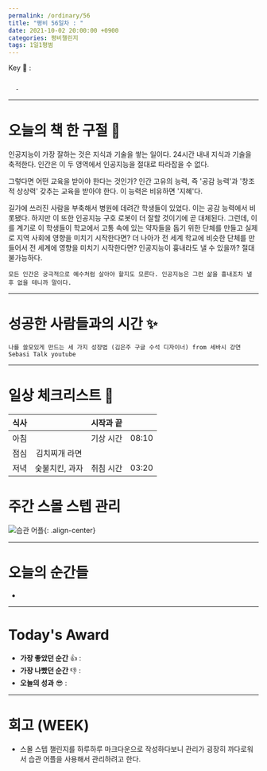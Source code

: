 ```yaml
---
permalink: /ordinary/56
title: "평비 56일차 : "
date: 2021-10-02 20:00:00 +0900
categories: 평비챌린지
tags: 1일1평범
---  
```

Key 🔑 : 
```

  - 
```

---
# 오늘의 책 한 구절 📕
인공지능이 가장 잘하는 것은 지식과 기술을 쌓는 일이다. 24시간 내내 지식과 기술을 축적한다. 인간은 이 두 영역에서 인공지능을 절대로 따라잡을 수 없다.

그렇다면 어떤 교육을 받아야 한다는 것인가? 인간 고유의 능력, 즉 '공감 능력'과 '창조적 상상력' 갖추는 교육을 받아야 한다. 이 능력은 비유하면 '지혜'다.

길가에 쓰러진 사람을 부축해서 병원에 데려간 학생들이 있었다. 이는 공감 능력에서 비롯됐다. 하지만 이 또한 인공지능 구호 로봇이 더 잘할 것이기에 곧 대체된다. 그런데, 이를 계기로 이 학생들이 학교에서 고통 속에 있는 약자들을 돕기 위한 단체를 만들고 실제로 지역 사회에 영향을 미치기 시작한다면? 더 나아가 전 세계 학교에 비슷한 단체를 만들어서 전 세계에 영향을 미치기 시작한다면? 인공지능이 흉내라도 낼 수 있을까? 절대 불가능하다.

```
모든 인간은 궁극적으로 예수처럼 살아야 할지도 모른다. 인공지능은 그런 삶을 흉내조차 낼 후 없을 테니까 말이다.
```

---
# 성공한 사람들과의 시간 ✨
`나를 쓸모있게 만드는 세 가지 성장법 (김은주 구글 수석 디자이너) from 세바시 강연 Sebasi Talk youtube`  

---
# 일상 체크리스트 📃

| 식사 |  | 시작과 끝 |  |
|:----:|:----:|:----:|:----:|
| 아침 |  | 기상 시간 | 08:10 |
| 점심 | 김치찌개 라면 |  |  |
| 저녁 | 숯불치킨, 과자 | 취침 시간 | 03:20 |

# 주간 스몰 스텝 관리
![습관 어플][HABIT]{: .align-center}  

---
# 오늘의 순간들
- 

---
# Today's Award
- **가장 좋았던 순간** 👍 :  
- **가장 나빴던 순간** 👎 :  
- **오늘의 성과** 😎 :  

---
# 회고 (WEEK)
- 스몰 스텝 챌린지를 하루하루 마크다운으로 작성하다보니 관리가 굉장히 까다로워서 습관 어플을 사용해서 관리하려고 한다.


[HABIT]: ../../assets/images/post/Ordinary/HABIT_1002.jpg